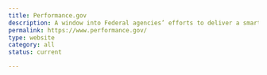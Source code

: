 ```yaml
---
title: Performance.gov
description: A window into Federal agencies’ efforts to deliver a smarter, leaner, and more effective government. The site informs the public of the progress underway to cut waste, streamline government, and improve performance.
permalink: https://www.performance.gov/
type: website
category: all
status: current

---
```

